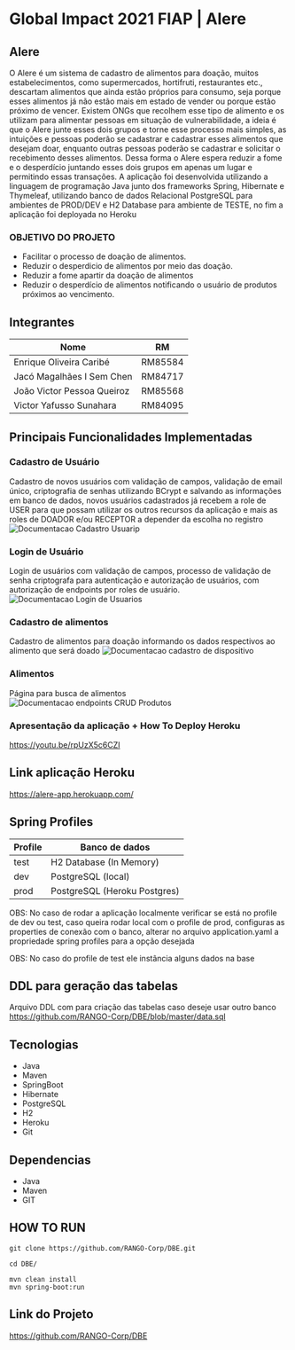 
# Global Impact 2021 FIAP | Alere

## Alere
O Alere é um sistema de cadastro de alimentos para doação, muitos
estabelecimentos, como supermercados, hortifruti, restaurantes etc.,
descartam alimentos que ainda estão próprios para consumo, seja porque
esses alimentos já não estão mais em estado de vender ou porque estão
próximo de vencer. Existem ONGs que recolhem esse tipo de alimento e os
utilizam para alimentar pessoas em situação de vulnerabilidade, a ideia é
que o Alere junte esses dois grupos e torne esse processo mais simples, as
intuições e pessoas poderão se cadastrar e cadastrar esses alimentos que
desejam doar, enquanto outras pessoas poderão se cadastrar e solicitar o
recebimento desses alimentos. Dessa forma o Alere espera reduzir a fome
e o desperdício juntando esses dois grupos em apenas um lugar e
permitindo essas transações. A aplicação foi desenvolvida utilizando a
linguagem de programação Java junto dos frameworks Spring, Hibernate e
Thymeleaf, utilizando banco de dados Relacional PostgreSQL para
ambientes de PROD/DEV e H2 Database para ambiente de TESTE, no fim a
aplicação foi deployada no Heroku

### OBJETIVO DO PROJETO
- Facilitar o processo de doação de alimentos.
- Reduzir o desperdicio de alimentos por meio das doação.
- Reduzir a fome apartir da doação de alimentos
- Reduzir o desperdício de alimentos notificando o usuário de produtos
  próximos ao vencimento.


## Integrantes
Nome | RM
----|-----
Enrique Oliveira Caribé | RM85584
Jacó Magalhães I Sem Chen | RM84717
João Victor Pessoa Queiroz | RM85568
Victor Yafusso Sunahara | RM84095

## Principais Funcionalidades Implementadas
### Cadastro de Usuário
Cadastro de novos usuários com validação de campos, validação de email único, criptografia de senhas utilizando BCrypt e salvando as informações em banco de dados, novos usuários cadastrados já recebem a role de USER para que possam utilizar os outros recursos da aplicação e mais as roles de DOADOR e/ou RECEPTOR a depender da escolha no registro 
![Documentacao Cadastro Usuarip](https://media.discordapp.net/attachments/905952462400262159/911412775597772861/unknown.png?width=1317&height=670)

### Login de Usuário
Login de usuários com validação de campos, processo de validação de senha criptografa para autenticação e autorização de usuários, com autorização de endpoints por roles de usuário.
![Documentacao Login de Usuarios](https://media.discordapp.net/attachments/905952462400262159/911413508145573918/unknown.png?width=1440&height=663)

### Cadastro de alimentos
Cadastro de alimentos para doação informando os dados respectivos ao alimento que será doado
![Documentacao cadastro de dispositivo](https://media.discordapp.net/attachments/905952462400262159/911414229364535336/unknown.png?width=1421&height=670)

### Alimentos
Página para busca de alimentos
![Documentacao endpoints CRUD Produtos](https://media.discordapp.net/attachments/905952462400262159/911414579282714674/unknown.png?width=1146&height=670)


### Apresentação da aplicação + How To Deploy Heroku
https://youtu.be/rpUzX5c6CZI

## Link aplicação Heroku
https://alere-app.herokuapp.com/

## Spring Profiles
Profile | Banco de dados
---|---
test | H2 Database (In Memory)
dev | PostgreSQL (local)
prod | PostgreSQL (Heroku Postgres)

OBS: No caso de rodar a aplicação localmente verificar se está no profile de dev ou test, caso queira rodar local com o profile de prod, configuras as properties de conexão com o banco, alterar no arquivo application.yaml a propriedade spring profiles para a opção desejada

OBS: No caso do profile de test ele instância alguns dados na base

## DDL para geração das tabelas
Arquivo DDL com para criação das tabelas caso deseje usar outro banco
https://github.com/RANGO-Corp/DBE/blob/master/data.sql

## Tecnologias
- Java
- Maven
- SpringBoot
- Hibernate
- PostgreSQL
- H2
- Heroku
- Git

## Dependencias
- Java
- Maven
- GIT

## HOW TO RUN
    git clone https://github.com/RANGO-Corp/DBE.git

    cd DBE/

    mvn clean install
    mvn spring-boot:run


## Link do Projeto
https://github.com/RANGO-Corp/DBE
